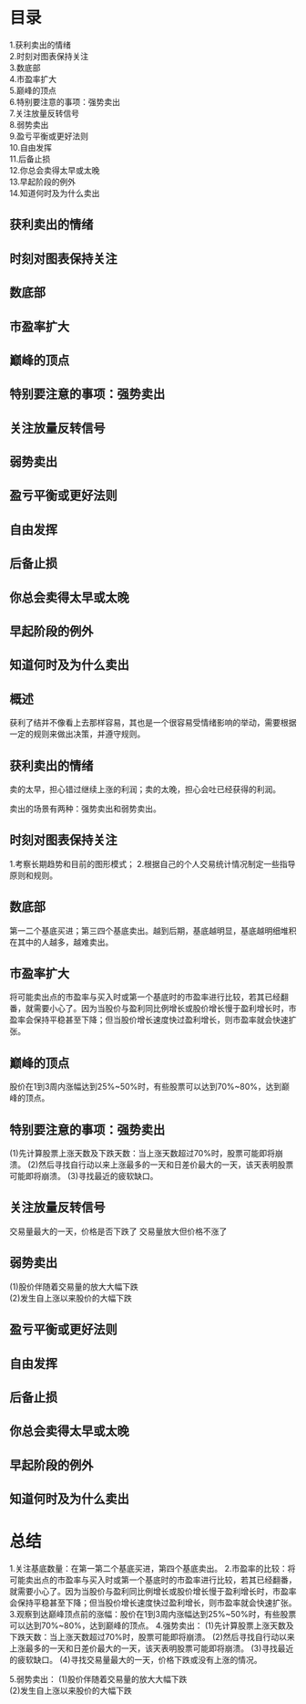 # 目录
1.获利卖出的情绪    
2.时刻对图表保持关注     
3.数底部     
4.市盈率扩大     
5.巅峰的顶点     
6.特别要注意的事项：强势卖出     
7.关注放量反转信号     
8.弱势卖出     
9.盈亏平衡或更好法则     
10.自由发挥     
11.后备止损     
12.你总会卖得太早或太晚    
13.早起阶段的例外     
14.知道何时及为什么卖出     

## 获利卖出的情绪
## 时刻对图表保持关注
## 数底部
## 市盈率扩大
## 巅峰的顶点
## 特别要注意的事项：强势卖出
## 关注放量反转信号
## 弱势卖出
## 盈亏平衡或更好法则
## 自由发挥
## 后备止损
## 你总会卖得太早或太晚
## 早起阶段的例外
## 知道何时及为什么卖出
## 概述
  获利了结并不像看上去那样容易，其也是一个很容易受情绪影响的举动，需要根据一定的规则来做出决策，并遵守规则。

## 获利卖出的情绪
  卖的太早，担心错过继续上涨的利润；卖的太晚，担心会吐已经获得的利润。

  卖出的场景有两种：强势卖出和弱势卖出。
## 时刻对图表保持关注
  1.考察长期趋势和目前的图形模式；
  2.根据自己的个人交易统计情况制定一些指导原则和规则。

## 数底部
  第一二个基底买进；第三四个基底卖出。越到后期，基底越明显，基底越明细堆积在其中的人越多，越难卖出。


## 市盈率扩大
将可能卖出点的市盈率与买入时或第一个基底时的市盈率进行比较，若其已经翻番，就需要小心了。因为当股价与盈利同比例增长或股价增长慢于盈利增长时，市盈率会保持平稳甚至下降；但当股价增长速度快过盈利增长，则市盈率就会快速扩张。

## 巅峰的顶点
股价在1到3周内涨幅达到25%~50%时，有些股票可以达到70%~80%，达到巅峰的顶点。

## 特别要注意的事项：强势卖出
  (1)先计算股票上涨天数及下跌天数：当上涨天数超过70%时，股票可能即将崩溃。
  (2)然后寻找自行动以来上涨最多的一天和日差价最大的一天，该天表明股票可能即将崩溃。
  (3)寻找最近的疲软缺口。

## 关注放量反转信号
  交易量最大的一天，价格是否下跌了
  交易量放大但价格不涨了


## 弱势卖出
  (1)股价伴随着交易量的放大大幅下跌  
  (2)发生自上涨以来股价的大幅下跌

## 盈亏平衡或更好法则
## 自由发挥
## 后备止损
## 你总会卖得太早或太晚
## 早起阶段的例外
## 知道何时及为什么卖出

# 总结
1.关注基底数量：在第一第二个基底买进，第四个基底卖出。
2.市盈率的比较：将可能卖出点的市盈率与买入时或第一个基底时的市盈率进行比较，若其已经翻番，就需要小心了。因为当股价与盈利同比例增长或股价增长慢于盈利增长时，市盈率会保持平稳甚至下降；但当股价增长速度快过盈利增长，则市盈率就会快速扩张。
3.观察到达巅峰顶点前的涨幅：股价在1到3周内涨幅达到25%~50%时，有些股票可以达到70%~80%，达到巅峰的顶点。
4.强势卖出：
  (1)先计算股票上涨天数及下跌天数：当上涨天数超过70%时，股票可能即将崩溃。
  (2)然后寻找自行动以来上涨最多的一天和日差价最大的一天，该天表明股票可能即将崩溃。
  (3)寻找最近的疲软缺口。
  (4)寻找交易量最大的一天，价格下跌或没有上涨的情况。
  
5.弱势卖出：
  (1)股价伴随着交易量的放大大幅下跌  
  (2)发生自上涨以来股价的大幅下跌
